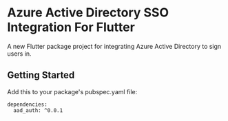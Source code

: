 # Azure Active Directory SSO Integration For Flutter

A new Flutter package project for integrating Azure Active Directory to sign users in.

## Getting Started

Add this to your package's pubspec.yaml file:

```code
dependencies:
  aad_auth: ^0.0.1
```
